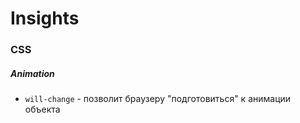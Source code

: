 # Insights

### CSS
##### Animation
- `will-change` - позволит браузеру "подготовиться" к анимации объекта
